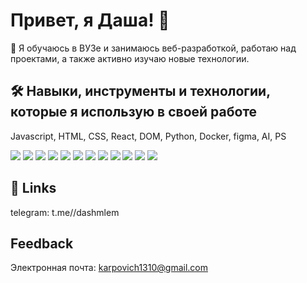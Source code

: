 # Привет, я Даша! 👋


 🚀 Я обучаюсь в ВУЗе и занимаюсь веб-разработкой, работаю над проектами, а также активно изучаю новые технологии.



## 🛠 Навыки, инструменты и технологии, которые я использую в своей работе
Javascript, HTML, CSS, React, DOM, Python, Docker, figma, AI, PS



<img src="https://cdn.jsdelivr.net/gh/devicons/devicon@latest/icons/html5/html5-plain-wordmark.svg" />
<img src="https://cdn.jsdelivr.net/gh/devicons/devicon@latest/icons/java/java-plain-wordmark.svg" />
<img src="https://cdn.jsdelivr.net/gh/devicons/devicon@latest/icons/javascript/javascript-original.svg" />
<img src="https://cdn.jsdelivr.net/gh/devicons/devicon@latest/icons/linux/linux-original.svg" />
<img src="https://cdn.jsdelivr.net/gh/devicons/devicon@latest/icons/python/python-original-wordmark.svg" />
<img src="https://cdn.jsdelivr.net/gh/devicons/devicon@latest/icons/react/react-original.svg" />
<img src="https://cdn.jsdelivr.net/gh/devicons/devicon@latest/icons/typescript/typescript-original.svg" />
<img src="https://cdn.jsdelivr.net/gh/devicons/devicon@latest/icons/docker/docker-original.svg" />
<img src="https://cdn.jsdelivr.net/gh/devicons/devicon@latest/icons/figma/figma-original.svg" />
<img src="https://cdn.jsdelivr.net/gh/devicons/devicon@latest/icons/illustrator/illustrator-plain.svg" />
<img src="https://cdn.jsdelivr.net/gh/devicons/devicon@latest/icons/photoshop/photoshop-original.svg" />
<img src="https://cdn.jsdelivr.net/gh/devicons/devicon@latest/icons/behance/behance-plain.svg" />


## 🔗 Links

telegram: t.me//dashmlem

## Feedback

Электронная почта: karpovich1310@gmail.com

